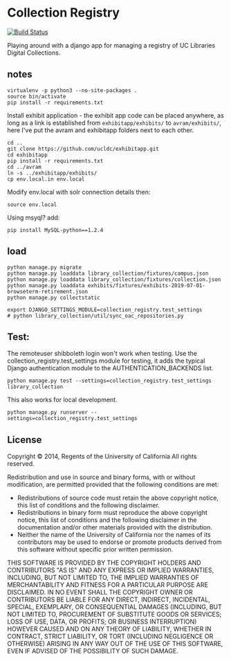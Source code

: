 # Collection Registry

[![Build Status](https://travis-ci.org/ucldc/avram.png?branch=master)](https://travis-ci.org/ucldc/avram)

Playing around with a django app for managing a registry of UC Libraries
Digital Collections.

## notes

```
virtualenv -p python3 --no-site-packages .
source bin/activate
pip install -r requirements.txt
```

Install exhibit application - the exhibit app code can be placed anywhere, as long as a link is established from `exhibitapp/exhibits/` to `avram/exhibits/`, here I've put the avram and exhibitapp folders next to each other. 

```
cd ..
git clone https://github.com/ucldc/exhibitapp.git
cd exhibitapp
pip install -r requirements.txt
cd ../avram
ln -s ../exhibitapp/exhibits/
cp env.local.in env.local
```

Modify env.local with solr connection details then:
```
source env.local
```

Using msyql? add:

```
pip install MySQL-python==1.2.4
```

## load

```
python manage.py migrate
python manage.py loaddata library_collection/fixtures/campus.json
python manage.py loaddata library_collection/fixtures/collection.json
python manage.py loaddata exhibits/fixtures/exhibits-2019-07-01-browseterm-retirement.json
python manage.py collectstatic

```

```
export DJANGO_SETTINGS_MODULE=collection_registry.test_settings
# python library_collection/util/sync_oac_repositories.py
```

## Test:
The remoteuser shibboleth login won't work when testing. Use the collection_registry.test_settings module for testing, it adds the typical Django authentication module to the AUTHENTICATION_BACKENDS list.

```
python manage.py test --settings=collection_registry.test_settings  library_collection
```

This also works for local development.

```
python manage.py runserver --settings=collection_registry.test_settings
```
 


License
-------

Copyright © 2014, Regents of the University of California
All rights reserved.

Redistribution and use in source and binary forms, with or without 
modification, are permitted provided that the following conditions are met:

- Redistributions of source code must retain the above copyright notice, 
  this list of conditions and the following disclaimer.
- Redistributions in binary form must reproduce the above copyright notice, 
  this list of conditions and the following disclaimer in the documentation 
  and/or other materials provided with the distribution.
- Neither the name of the University of California nor the names of its
  contributors may be used to endorse or promote products derived from this 
  software without specific prior written permission.

THIS SOFTWARE IS PROVIDED BY THE COPYRIGHT HOLDERS AND CONTRIBUTORS "AS IS" 
AND ANY EXPRESS OR IMPLIED WARRANTIES, INCLUDING, BUT NOT LIMITED TO, THE 
IMPLIED WARRANTIES OF MERCHANTABILITY AND FITNESS FOR A PARTICULAR PURPOSE 
ARE DISCLAIMED. IN NO EVENT SHALL THE COPYRIGHT OWNER OR CONTRIBUTORS BE 
LIABLE FOR ANY DIRECT, INDIRECT, INCIDENTAL, SPECIAL, EXEMPLARY, OR 
CONSEQUENTIAL DAMAGES (INCLUDING, BUT NOT LIMITED TO, PROCUREMENT OF 
SUBSTITUTE GOODS OR SERVICES; LOSS OF USE, DATA, OR PROFITS; OR BUSINESS 
INTERRUPTION) HOWEVER CAUSED AND ON ANY THEORY OF LIABILITY, WHETHER IN 
CONTRACT, STRICT LIABILITY, OR TORT (INCLUDING NEGLIGENCE OR OTHERWISE) 
ARISING IN ANY WAY OUT OF THE USE OF THIS SOFTWARE, EVEN IF ADVISED OF THE 
POSSIBILITY OF SUCH DAMAGE.
